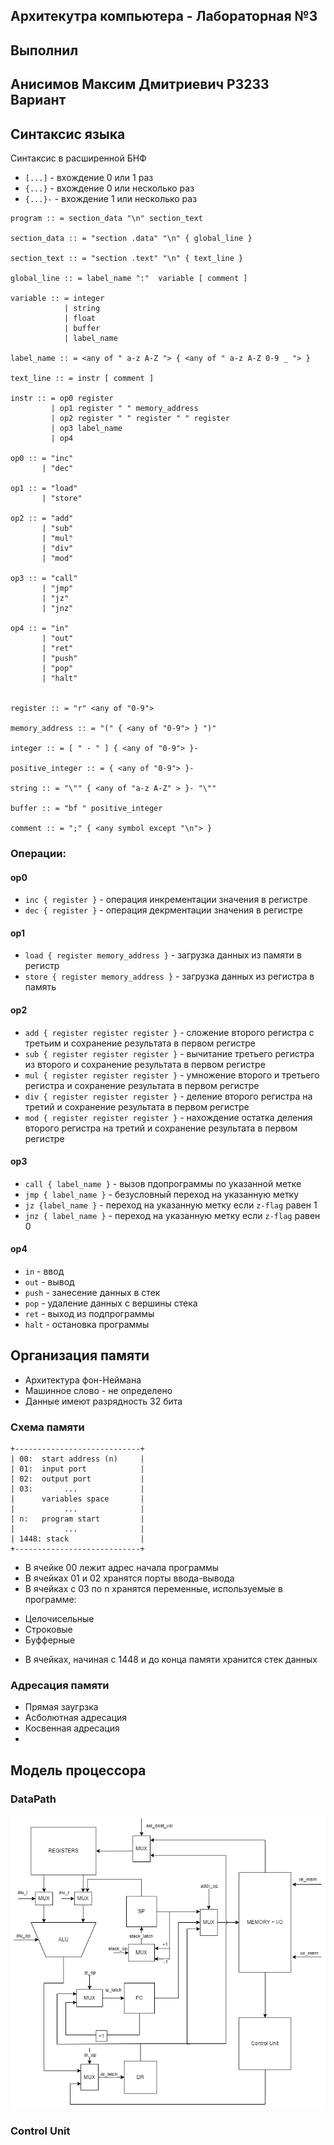 Архитекутра компьютера - Лабораторная №3
----
Выполнил
---
Анисимов Максим Дмитриевич P3233
Вариант
---
Синтаксис языка
---
Синтаксис в расширенной БНФ
* `[...]` - вхождение 0 или 1 раз
* `{...}` - вхождение 0 или несколько раз
* `{...}-` - вхождение 1 или несколько раз
```
program :: = section_data "\n" section_text

section_data :: = "section .data" "\n" { global_line }

section_text :: = "section .text" "\n" { text_line }

global_line :: = label_name ":"  variable [ comment ]

variable :: = integer
            | string
            | float
            | buffer
            | label_name

label_name :: = <any of " a-z A-Z "> { <any of " a-z A-Z 0-9 _ "> }

text_line :: = instr [ comment ]

instr :: = op0 register
         | op1 register " " memory_address 
         | op2 register " " register " " register
         | op3 label_name
         | op4         

op0 :: = "inc"
       | "dec"          

op1 :: = "load"
       | "store"     

op2 :: = "add"
       | "sub"
       | "mul"
       | "div"
       | "mod"

op3 :: = "call" 
       | "jmp"
       | "jz" 
       | "jnz"

op4 :: = "in"
       | "out"     
       | "ret"
       | "push"
       | "pop"          
       | "halt"                          
                           

register :: = "r" <any of "0-9">

memory_address :: = "(" { <any of "0-9"> } ")"

integer :: = [ " - " ] { <any of "0-9"> }-

positive_integer :: = { <any of "0-9"> }-

string :: = "\"" { <any of "a-z A-Z" > }- "\""

buffer :: = "bf " positive_integer

comment :: = ";" { <any symbol except "\n"> }
```
### Операции:
#### op0
* `inc { register }` - операция инкрементации значения в регистре
* `dec { register }` - операция декрментации значения в регистре
#### op1
* `load { register memory_address }` - загрузка данных из памяти в регистр
* `store { register memory_address }` - загрузка данных из регистра в память
#### op2
* `add { register register register }` - сложение второго регистра с третьим и сохранение результата в первом регистре
* `sub { register register register }` - вычитание третьего регистра из второго и сохранение результата в первом регистре
* `mul { register register register }` - умножение второго и третьего регистра и сохранение результата в первом регистре
* `div { register register register }` - деление второго регистра на третий и сохранение результата в первом регистре
* `mod { register register register }` - нахождение остатка деления второго регистра на третий и сохранение результата в первом регистре
#### op3
* `call { label_name }` - вызов пдопрограммы по указанной метке
* `jmp { label_name }` - безусловный переход на указанную метку
* `jz {label_name }` - переход на указанную метку если `z-flag` равен 1
* `jnz { label_name }` - переход на указанную метку если `z-flag` равен 0
#### op4
* `in` - ввод
* `out` - вывод
* `push` - занесение данных в стек
* `pop` - удаление данных с вершины стека
* `ret` - выход из подпрограммы
* `halt` - остановка программы
  
Организация памяти
---
* Архитектура фон-Неймана
* Машинное слово - не определено
* Данные имеют разрядность 32 бита
### Схема памяти
```
+----------------------------+
| 00:  start address (n)     |
| 01:  input port            |
| 02:  output port           |
| 03:       ...              |             
|      variables space       |
|           ...              |
| n:   program start         |
|           ...              |
| 1448: stack                |
+----------------------------+
```
* В ячейке 00 лежит адрес начала программы
* В ячейках 01 и 02 хранятся порты ввода-вывода
* В ячейках с 03 по n хранятся переменные, используемые в программе:
 - Целочисельные
 - Строковые
 - Буфферные
* В ячейках, начиная с 1448 и до конца памяти хранится стек данных
### Адресация памяти
- Прямая заугрзка
- Асболютная адресация
- Косвенная адресация
- 

Модель процессора
---
### DataPath
![Image alt](https://github.com/MyximAnisimov/itmo_study/blob/main/2_year/Computer_Architecture/Labwork3/DataPath.png)

### Control Unit

